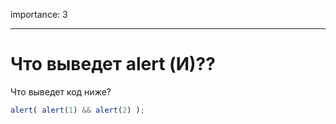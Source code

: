 importance: 3

---

# Что выведет alert (И)??

Что выведет код ниже?

```js
alert( alert(1) && alert(2) );
```

